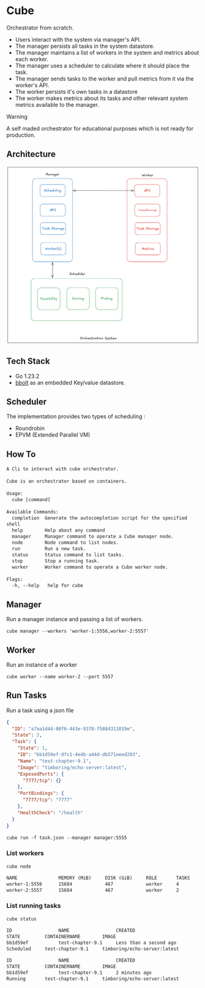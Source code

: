 # Cube
Orchestrator from scratch.
- Users interact with the system via manager's API.
- The manager persists all tasks in the system datastore.
- The manager maintains a list of workers in the system and metrics about each worker.
- The manager uses a scheduler to calculate where it should place the task.
- The manager sends tasks to the worker and pull metrics from it via the worker's API. 
- The worker persists it's own tasks in a datastore
- The worker makes metrics about its tasks and other relevant system metrics available to the manager.

> [!WARNING]  
> A self maded orchestrator for educational purposes which is not ready for production.

## Architecture
![Orchestrator System Architecture](architecture/ochestrator_system_arch.png)

## Tech Stack
- Go 1.23.2
- [bbolt](https://github.com/etcd-io/bbolt) as an embedded Key/value datastore.

## Scheduler
The implementation provides two types of scheduling :
- Roundrobin
- EPVM (Extended Parallel VM)

## How To
```shell
A Cli to interact with cube orchestrator.

Cube is an orchestrator based on containers.

Usage:
  cube [command]

Available Commands:
  completion  Generate the autocompletion script for the specified shell
  help        Help about any command
  manager     Manager command to operate a Cube manager node.
  node        Node command to list nodes.
  run         Run a new task.
  status      Status command to list tasks.
  stop        Stop a running task.
  worker      Worker command to operate a Cube worker node.

Flags:
  -h, --help   help for cube
```

## Manager
Run a manager instance and passing a list of workers.
```shell
cube manager --workers 'worker-1:5556,worker-2:5557'
```

## Worker
Run an instance of a worker
```shell
cube worker --name worker-2 --port 5557
```

## Run Tasks
Run a task using a json file
```json
{
  "ID": "a7aa1d44-08f6-443e-9378-f5884311019e",
  "State": 2,
  "Task": {
    "State": 1,
    "ID": "bb1d59ef-9fc1-4e4b-a44d-db571eeed203",
    "Name": "test-chapter-9.1",
    "Image": "timboring/echo-server:latest",
    "ExposedPorts": {
      "7777/tcp": {}
    },
    "PortBindings": {
      "7777/tcp": "7777"
    },
    "HealthCheck": "/health"
  }
}
```
```shell
cube run -f task.json --manager manager:5555
```

### List workers
```shell
cube node
```
```shell
NAME               MEMORY (MiB)     DISK (GiB)     ROLE       TASKS     
worker-1:5556      15684            467            worker     4         
worker-2:5557      15684            467            worker     2
```
### List running tasks
```shell
cube status
```
```shell
ID                 NAME                 CREATED                    STATE         CONTAINERNAME        IMAGE                            
bb1d59ef           test-chapter-9.1     Less than a second ago     Scheduled     test-chapter-9.1     timboring/echo-server:latest
```
```shell
ID                 NAME                 CREATED                    STATE         CONTAINERNAME        IMAGE                            
bb1d59ef           test-chapter-9.1     2 minutes ago              Running       test-chapter-9.1     timboring/echo-server:latest
```